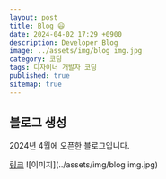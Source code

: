 ```yaml
---
layout: post
title: Blog 😃
date: 2024-04-02 17:29 +0900
description: Developer Blog
image: ../assets/img/blog img.jpg
category: 코딩
tags: 디자이너 개발자 코딩
published: true
sitemap: true
---
```


## 블로그 생성
2024년 4월에 오픈한 블로그입니다.


[링크](https://github.com/Hyeji1364/class2024)
![이미지](../assets/img/blog img.jpg)

